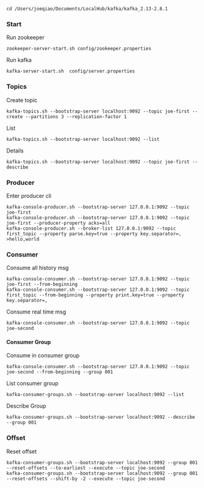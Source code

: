 ```
cd /Users/joeqiao/Documents/LocalHub/kafka/kafka_2.13-2.8.1
```
### Start
Run zookeeper
```
zookeeper-server-start.sh config/zookeeper.properties
```

Run kafka
```
kafka-server-start.sh  config/server.properties
```

### Topics
Create topic
```
kafka-topics.sh --bootstrap-server localhost:9092 --topic joe-first --create --partitions 3 --replication-factor 1
```
List
```
kafka-topics.sh --bootstrap-server localhost:9092 --list
```
Details
```
kafka-topics.sh --bootstrap-server localhost:9092 --topic joe-first --describe
```

### Producer
Enter producer cli
```
kafka-console-producer.sh --bootstrap-server 127.0.0.1:9092 --topic joe-first
kafka-console-producer.sh --bootstrap-server 127.0.0.1:9092 --topic joe-first --producer-property acks=all
kafka-console-producer.sh --broker-list 127.0.0.1:9092 --topic first_topic --property parse.key=true --property key.separator=,
>hello,world
```

### Consumer
Consume all history msg
```
kafka-console-consumer.sh --bootstrap-server 127.0.0.1:9092 --topic joe-first --from-beginning
kafka-console-consumer.sh --bootstrap-server 127.0.0.1:9092 --topic first_topic --from-beginning --property print.key=true --property key.separator=,
```
Consume real time msg
```
kafka-console-consumer.sh --bootstrap-server 127.0.0.1:9092 --topic joe-second
```
#### Consumer Group
Consume in consumer group
```
kafka-console-consumer.sh --bootstrap-server 127.0.0.1:9092 --topic joe-second --from-beginning --group 001
```
List consumer group
```
kafka-consumer-groups.sh --bootstrap-server localhost:9092 --list
```
Describe Group
```
kafka-consumer-groups.sh --bootstrap-server localhost:9092 --describe --group 001
```

### Offset
Reset offset
```
kafka-consumer-groups.sh --bootstrap-server localhost:9092 --group 001 --reset-offsets --to-earliest --execute --topic joe-second
kafka-consumer-groups.sh --bootstrap-server localhost:9092 --group 001 --reset-offsets --shift-by -2 --execute --topic joe-second
```
